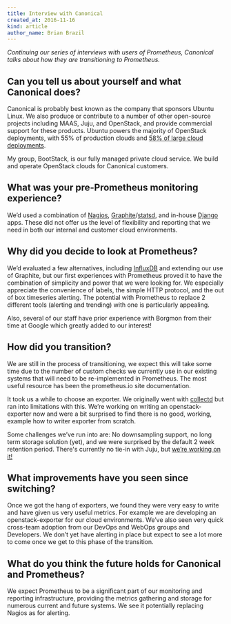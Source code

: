```yaml
---
title: Interview with Canonical
created_at: 2016-11-16
kind: article
author_name: Brian Brazil
---
```


*Continuing our series of interviews with users of Prometheus, Canonical talks
about how they are transitioning to Prometheus.*

## Can you tell us about yourself and what Canonical does?

Canonical is probably best known as the company that sponsors Ubuntu Linux.  We
also produce or contribute to a number of other open-source projects including
MAAS, Juju, and OpenStack, and provide commercial support for these products.
Ubuntu powers the majority of OpenStack deployments, with 55% of production
clouds and [58% of large cloud deployments](
https://www.openstack.org/assets/survey/April-2016-User-Survey-Report.pdf).

My group, BootStack, is our fully managed private cloud service.  We build and
operate OpenStack clouds for Canonical customers.

## What was your pre-Prometheus monitoring experience?

We’d used a combination of [Nagios](https://www.nagios.org/),
[Graphite](https://graphite.readthedocs.io/en/latest/)/[statsd](https://github.com/etsy/statsd),
and in-house [Django](https://github.com/etsy/statsd) apps.  These did not
offer us the level of flexibility and reporting that we need in both our
internal and customer cloud environments.

## Why did you decide to look at Prometheus?

We’d evaluated a few alternatives, including
[InfluxDB](https://github.com/influxdata/influxdb) and extending our use of
Graphite, but our first experiences with Prometheus proved it to have the
combination of simplicity and power that we were looking for.  We especially
appreciate the convenience of labels, the simple HTTP protocol, and the out of
box timeseries alerting. The potential with Prometheus to replace 2 different
tools (alerting and trending) with one is particularly appealing.  

Also, several of our staff have prior experience with Borgmon from their time
at Google which greatly added to our interest!

## How did you transition?

We are still in the process of transitioning, we expect this will take some
time due to the number of custom checks we currently use in our existing
systems that will need to be re-implemented in Prometheus.  The most useful
resource has been the prometheus.io site documentation.  

It took us a while to choose an exporter.  We originally went with
[collectd](https://collectd.org/) but ran into limitations with this.  We’re
working on writing an openstack-exporter now and were a bit surprised to find
there is no good, working, example how to writer exporter from scratch.

Some challenges we’ve run into are: No downsampling support, no long term
storage solution (yet), and we were surprised by the default 2 week retention
period. There's currently no tie-in with Juju, but [we’re working on it!](
https://launchpad.net/prometheus-registration )

## What improvements have you seen since switching?

Once we got the hang of exporters, we found they were very easy to write and
have given us very useful metrics.  For example we are developing an
openstack-exporter for our cloud environments.  We’ve also seen very quick
cross-team adoption from our DevOps and WebOps groups and Developers.  We don’t
yet have alerting in place but expect to see a lot more to come once we get to
this phase of the transition.

## What do you think the future holds for Canonical and Prometheus?

We expect Prometheus to be a significant part of our monitoring and reporting
infrastructure, providing the metrics gathering and storage for numerous
current and future systems. We see it potentially replacing Nagios as for
alerting.

